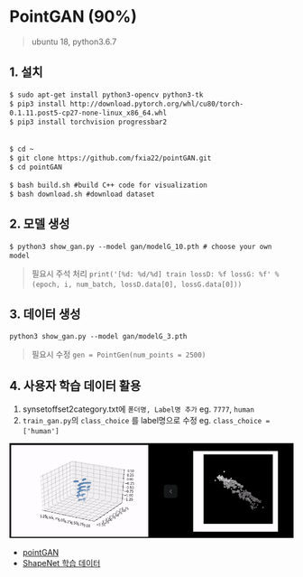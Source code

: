 # PointGAN \(90%\)

> ubuntu 18, python3.6.7

## 1. 설치

```text
$ sudo apt-get install python3-opencv python3-tk
$ pip3 install http://download.pytorch.org/whl/cu80/torch-0.1.11.post5-cp27-none-linux_x86_64.whl 
$ pip3 install torchvision progressbar2


$ cd ~
$ git clone https://github.com/fxia22/pointGAN.git
$ cd pointGAN

$ bash build.sh #build C++ code for visualization
$ bash download.sh #download dataset
```

## 2. 모델 생성

```text
$ python3 show_gan.py --model gan/modelG_10.pth # choose your own model
```

> 필요시 주석 처리 `print('[%d: %d/%d] train lossD: %f lossG: %f' %(epoch, i, num_batch, lossD.data[0], lossG.data[0]))`

## 3. 데이터 생성

```text
python3 show_gan.py --model gan/modelG_3.pth
```

> 필요시 수정 `gen = PointGen(num_points = 2500)`

## 4. 사용자 학습 데이터 활용

1. synsetoffset2category.txt에 `폳더명, Label명 추가` eg. `7777`, `human`
2. `train_gan.py`의 `class_choice` 를 label명으로 수정 eg. `class_choice = ['human']`

![](../../.gitbook/assets/Part03-Chapter01-PointGAN.gif)

* [pointGAN](https://github.com/fxia22/pointGAN)
* [ShapeNet 학습 데이터](https://github.com/hunjung-lim/awesome-vehicle-datasets/blob/master/Object/shpaenet/README.md)

